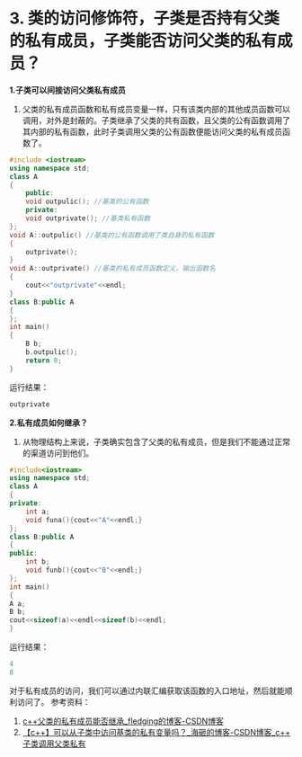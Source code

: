 # 3. 类的访问修饰符，子类是否持有父类的私有成员，子类能否访问父类的私有成员？
**1.子类可以间接访问父类私有成员**
1. 父类的私有成员函数和私有成员变量一样，只有该类内部的其他成员函数可以调用，对外是封蔽的。子类继承了父类的共有函数，且父类的公有函数调用了其内部的私有函数，此时子类调用父类的公有函数便能访问父类的私有成员函数了。

```cpp
#include <iostream>
using namespace std;
class A
{
    public:
    void outpulic(); //基类的公有函数
    private:
    void outprivate(); //基类私有函数
};
void A::outpulic() //基类的公有函数调用了类自身的私有函数
{
    outprivate();
}
void A::outprivate() //基类的私有成员函数定义，输出函数名
{
    cout<<"outprivate"<<endl;
}
class B:public A
{
};
int main()
{
    B b;
    b.outpulic(); 
    return 0;
}
```
运行结果：

```cpp
outprivate
```
**2.私有成员如何继承？**
1. 从物理结构上来说，子类确实包含了父类的私有成员，但是我们不能通过正常的渠道访问到他们。

```cpp
#include<iostream>
using namespace std;
class A
{
private:
    int a;
    void funa(){cout<<"A"<<endl;}
};
class B:public A
{
public:
    int b;
    void funb(){cout<<"B"<<endl;}
};
int main()
{
A a;
B b;
cout<<sizeof(a)<<endl<<sizeof(b)<<endl;
}
```
运行结果：

```cpp
4
8
```
对于私有成员的访问，我们可以通过内联汇编获取该函数的入口地址，然后就能顺利访问了。
参考资料：
1. [c++父类的私有成员能否继承_fledging的博客-CSDN博客](https://blog.csdn.net/langxingtianxia1990/article/details/99490216)
2. [【c++】可以从子类中访问基类的私有变量吗？_海砸的博客-CSDN博客_c++ 子类调用父类私有](https://blog.csdn.net/qq_41884002/article/details/91875225)